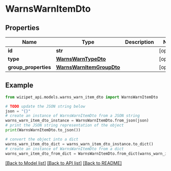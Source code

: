 # WarnsWarnItemDto


## Properties

Name | Type | Description | Notes
------------ | ------------- | ------------- | -------------
**id** | **str** |  | [optional] 
**type** | [**WarnsWarnTypeDto**](WarnsWarnTypeDto.md) |  | [optional] 
**group_properties** | [**WarnsWarnItemGroupDto**](WarnsWarnItemGroupDto.md) |  | [optional] 

## Example

```python
from wizipet_api.models.warns_warn_item_dto import WarnsWarnItemDto

# TODO update the JSON string below
json = "{}"
# create an instance of WarnsWarnItemDto from a JSON string
warns_warn_item_dto_instance = WarnsWarnItemDto.from_json(json)
# print the JSON string representation of the object
print(WarnsWarnItemDto.to_json())

# convert the object into a dict
warns_warn_item_dto_dict = warns_warn_item_dto_instance.to_dict()
# create an instance of WarnsWarnItemDto from a dict
warns_warn_item_dto_from_dict = WarnsWarnItemDto.from_dict(warns_warn_item_dto_dict)
```
[[Back to Model list]](../README.md#documentation-for-models) [[Back to API list]](../README.md#documentation-for-api-endpoints) [[Back to README]](../README.md)


